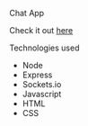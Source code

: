 Chat App

Check it out [here](https://my-chat.glitch.me/)

Technologies used
- Node
- Express
- Sockets.io
- Javascript
- HTML
- CSS
